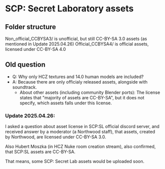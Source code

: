 # SCP: Secret Laboratory assets
## Folder structure
Non_official_CCBYSA3/ is unofficial, but still CC-BY-SA 3.0 assets (as mentioned in Update 2025.04.26)
Official_CCBYSA4/ is official assets, licensed under CC-BY-SA 4.0

## Old question
- Q: Why only HCZ textures and 14.0 human models are included?
- A: Because there are only officialy released assets, alongside with soundtrack.
    - About other assets (including community Blender ports): The license states that "majority of assets are CC-BY-SA", but it does not specify, which assets falls under this license.

### Update 2025.04.26:
I asked a question about asset license in SCP:SL official discord server, and received answer by a moderator (a Northwood staff), that assets, created by Northwood, are licensed under CC-BY-SA 3.0.

Also Hubert Moszka (in HCZ Nuke room creation stream), also confirmed, that SCP:SL assets are CC-BY-SA.

That means, some SCP: Secret Lab assets would be uploaded soon.




